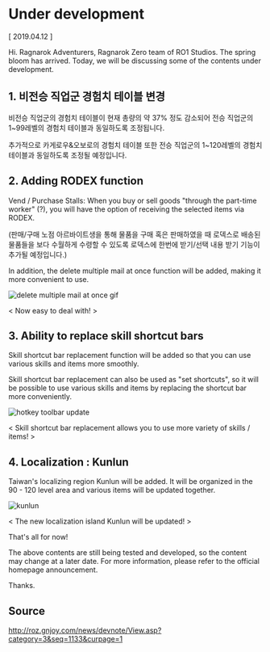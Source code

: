 # Under development

[ 2019.04.12 ]

Hi. Ragnarok Adventurers, Ragnarok Zero team of RO1 Studios. The spring bloom has arrived. Today, we will be discussing some of the contents under development.

## 1. 비전승 직업군 경험치 테이블 변경
 
비전승 직업군의 경험치 테이블이 현재 총량의 약 37% 정도 감소되어 전승 직업군의 1~99레벨의 경험치 테이블과 동일하도록 조정됩니다.

추가적으로 카게로우&오보로의 경험치 테이블 또한 전승 직업군의 1~120레벨의 경험치 테이블과 동일하도록 조정될 예정입니다.

## 2. Adding RODEX function
 
Vend / Purchase Stalls: When you buy or sell goods "through the part-time worker" (?), you will have the option of receiving the selected items via RODEX.

(판매/구매 노점 아르바이트생을 통해 물품을 구매 혹은 판매하였을 때 로덱스로 배송된 물품들을 보다 수월하게 수령할 수 있도록 로덱스에 한번에 받기/선택 내용 받기 기능이 추가될 예정입니다.)

In addition, the delete multiple mail at once function will be added, making it more convenient to use.

![delete multiple mail at once gif](http://imgc.gnjoy.com/ufile/common/2019/04/12/030812_QFrNxjUs.gif)

< Now easy to deal with! >

## 3. Ability to replace skill shortcut bars

Skill shortcut bar replacement function will be added so that you can use various skills and items more smoothly.

Skill shortcut bar replacement can also be used as "set shortcuts", so it will be possible to use various skills and items by replacing the shortcut bar more conveniently.

![hotkey toolbar update](http://imgc.gnjoy.com/ufile/common/2019/04/12/030955_XargXeOq.gif)

< Skill shortcut bar replacement allows you to use more variety of skills / items! >

## 4. Localization : Kunlun

Taiwan's localizing region Kunlun will be added. It will be organized in the 90 - 120 level area and various items will be updated together.

![kunlun](http://imgc.gnjoy.com/ufile/common/2019/04/12/031202_YyeBKgvM.png)

< The new localization island Kunlun will be updated! >

That's all for now!

The above contents are still being tested and developed, so the content may change at a later date. For more information, please refer to the official homepage announcement.

Thanks.

## Source

http://roz.gnjoy.com/news/devnote/View.asp?category=3&seq=1133&curpage=1